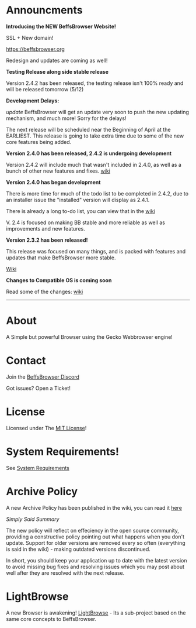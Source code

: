 # Announcments

**Introducing the NEW BeffsBrowser Website!**

SSL + New domain!

https://beffsbrowser.org



Redesign and updates are coming as well!


**Testing Release along side stable release**

Version 2.4.2 has been released, the testing release isn't 100% ready and will be released tomorrow (5/12)




**Development Delays:**

*update* BeffsBrowser will get an update very soon to push the new updating mechanism, and much more! Sorry for the delays! 

The next release will be scheduled near the Beginning of April at the EARLIEST. This release is going to take extra time due to some of the new core features being added. 




**Version 2.4.0 has been released, 2.4.2 is undergoing development**

Version 2.4.2 will include much that wasn't included in 2.4.0, as well as a bunch of other new features and fixes. [wiki](https://github.com/jdc20181/BeffsBrowser/wiki/Version-2.4.2)



**Version 2.4.0 has began development**

There is more time for much of the todo list to be completed in 2.4.2, due to an installer issue the "installed" version will display as 2.4.1.

There is already a long to-do list, you can view that in the [wiki](https://github.com/jdc20181/BeffsBrowser/wiki/Version-2.4.0)

V. 2.4 is focused on making BB stable and more reliable as well as improvements and new features. 





**Version 2.3.2 has been released!**

This release was focused on many things, and is packed with features and updates that make BeffsBrowser more stable. 

[Wiki](https://github.com/jdc20181/BeffsBrowser/wiki/Version-2.3.2-Coming-soon)



**Changes to Compatible OS is coming soon**

Read some of the changes: [wiki](https://github.com/jdc20181/BeffsBrowser/wiki/Changes-to-Supported-OS-Versions)


_______________________________________________________________________

# About

A Simple but powerful Browser using the Gecko Webbrowser engine!

# Contact 


Join the [BeffsBrowser Discord](https://discord.gg/kz4Bxw9)

Got issues? Open a Ticket! 


# License
Licensed under The [MIT License](https://github.com/jdc20181/BeffsBrowser/blob/master/Information/LICENSE)!


 
# System Requirements!

See [System Requirements](https://github.com/jdc20181/BeffsBrowser/wiki/System-Requirements)

# Archive Policy

A new Archive Policy has been published in the wiki, you can read it [here](https://github.com/jdc20181/BeffsBrowser/wiki/Archive-Policy)

*Simply Said Summary*

The new policy will reflect on effeciency in the open source community, providing a constructive policy pointing out what happens when you don't update. Support for older versions are removed every so often (everything is said in the wiki) - making outdated versions discontinued. 

In short, you should keep your application up to date with the latest version to avoid missing bug fixes and resolving issues which you may post about well after they are resolved with the next release. 


# LightBrowse


A new Browser is awakening! [LightBrowse](https://github.com/jdc20181/BeffsBrowser/wiki/Introducing-LightBrowse:-A-Simple-lighter,-but-powerful-Browser) - Its a sub-project based on the same core concepts to BeffsBrowser. 

